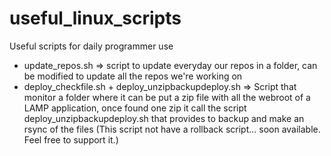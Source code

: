 # useful_linux_scripts
Useful scripts for daily programmer use

* update_repos.sh => script to update everyday our repos in a folder, can be modified to update all the repos we're working on
* deploy_checkfile.sh + deploy_unzipbackupdeploy.sh => Script that monitor a folder where it can be put a zip file with all the webroot of a LAMP application, once found one zip it call the script deploy_unzipbackupdeploy.sh that provides to backup and make an rsync of the files (This script not have a rollback script... soon available. Feel free to support it.)
